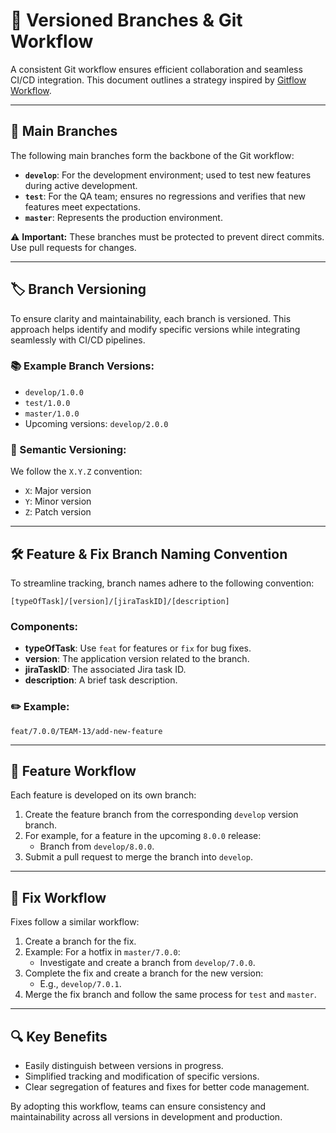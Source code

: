 
# 🌱 Versioned Branches & Git Workflow

A consistent Git workflow ensures efficient collaboration and seamless CI/CD integration. This document outlines a strategy inspired by [Gitflow Workflow](https://www.atlassian.com/git/tutorials/comparing-workflows/gitflow-workflow).

---

## 🌟 Main Branches

The following main branches form the backbone of the Git workflow:

- **`develop`**: For the development environment; used to test new features during active development.
- **`test`**: For the QA team; ensures no regressions and verifies that new features meet expectations.
- **`master`**: Represents the production environment.

⚠️ **Important:** These branches must be protected to prevent direct commits. Use pull requests for changes.

---

## 🏷️ Branch Versioning

To ensure clarity and maintainability, each branch is versioned. This approach helps identify and modify specific versions while integrating seamlessly with CI/CD pipelines.

### 📚 Example Branch Versions:

- `develop/1.0.0`
- `test/1.0.0`
- `master/1.0.0`
- Upcoming versions: `develop/2.0.0`

### 🔢 Semantic Versioning:
We follow the `X.Y.Z` convention:
- `X`: Major version
- `Y`: Minor version
- `Z`: Patch version

---

## 🛠️ Feature & Fix Branch Naming Convention

To streamline tracking, branch names adhere to the following convention:

```
[typeOfTask]/[version]/[jiraTaskID]/[description]
```

### Components:
- **typeOfTask**: Use `feat` for features or `fix` for bug fixes.
- **version**: The application version related to the branch.
- **jiraTaskID**: The associated Jira task ID.
- **description**: A brief task description.

### ✏️ Example:
`feat/7.0.0/TEAM-13/add-new-feature`

---

## 🚀 Feature Workflow

Each feature is developed on its own branch:

1. Create the feature branch from the corresponding `develop` version branch.
2. For example, for a feature in the upcoming `8.0.0` release:
   - Branch from `develop/8.0.0`.
3. Submit a pull request to merge the branch into `develop`.

---

## 🔧 Fix Workflow

Fixes follow a similar workflow:

1. Create a branch for the fix.
2. Example: For a hotfix in `master/7.0.0`:
   - Investigate and create a branch from `develop/7.0.0`.
3. Complete the fix and create a branch for the new version:
   - E.g., `develop/7.0.1`.
4. Merge the fix branch and follow the same process for `test` and `master`.

---

## 🔍 Key Benefits

- Easily distinguish between versions in progress.
- Simplified tracking and modification of specific versions.
- Clear segregation of features and fixes for better code management.

By adopting this workflow, teams can ensure consistency and maintainability across all versions in development and production.
